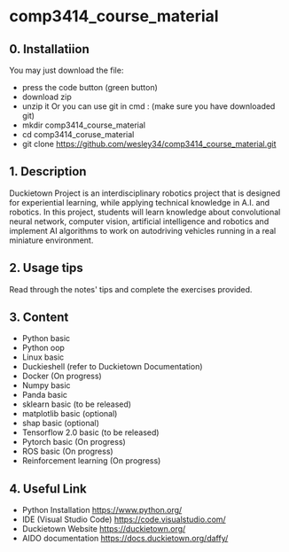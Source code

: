 # comp3414_course_material
<a name="desc"></a>
## 0. Installatiion
You may just download the file:
- press the code button (green button)
- download zip
- unzip it
Or you can use git in cmd : (make sure you have downloaded git)
- mkdir comp3414_course_material
- cd comp3414_coruse_material 
- git clone https://github.com/wesley34/comp3414_course_material.git 


## 1. Description

Duckietown Project is an interdisciplinary robotics project that is designed for experiential learning, while applying technical knowledge in A.I. and robotics. In this project, students will learn knowledge about convolutional neural network, computer vision, artificial intelligence and robotics and implement AI algorithms to work on autodriving vehicles running in a real miniature environment. 

<a name="usage"></a>
## 2. Usage tips
Read through the notes' tips and complete the exercises provided.

<a name="content"></a>
## 3. Content
- Python basic 
- Python oop
- Linux basic
- Duckieshell (refer to Duckietown Documentation)
- Docker (On progress)
- Numpy basic
- Panda basic
- sklearn basic (to be released)
- matplotlib basic (optional)
- shap basic (optional)
- Tensorflow 2.0 basic (to be released)
- Pytorch basic (On progress)
- ROS basic (On progress)
- Reinforcement learning (On progress)

## 4. Useful Link
- Python Installation https://www.python.org/
- IDE (Visual Studio Code) https://code.visualstudio.com/
- Duckietown Website https://duckietown.org/
- AIDO documentation https://docs.duckietown.org/daffy/
